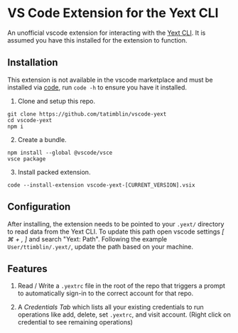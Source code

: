 # VS Code Extension for the Yext CLI

An unofficial vscode extension for interacting with the [Yext CLI](https://hitchhikers.yext.com/docs/cli/). It is assumed you have this installed for the extension to function.

## Installation

This extension is not available in the vscode marketplace and must be installed via [code](https://code.visualstudio.com/docs/editor/command-line), run `code -h` to ensure you have it installed.

1. Clone and setup this repo.

```
git clone https://github.com/tatimblin/vscode-yext
cd vscode-yext
npm i
```

2. Create a bundle.

```
npm install --global @vscode/vsce
vsce package
```

3. Install packed extension.

```
code --install-extension vscode-yext-[CURRENT_VERSION].vsix
```

## Configuration

After installing, the extension needs to be pointed to your `.yext/` directory to read data from the Yext CLI. To update this path open vscode settings *[ ⌘ + , ]* and search "Yext: Path". Following the example `User/ttimblin/.yext/`, update the path based on your machine.

## Features

1. Read / Write a `.yextrc` file in the root of the repo that triggers a prompt to automatically sign-in to the correct account for that repo.

2. A *Credentials Tab* which lists all your existing credentials to run operations like add, delete, set `.yextrc`, and visit account. (Right click on credential to see remaining operations)
